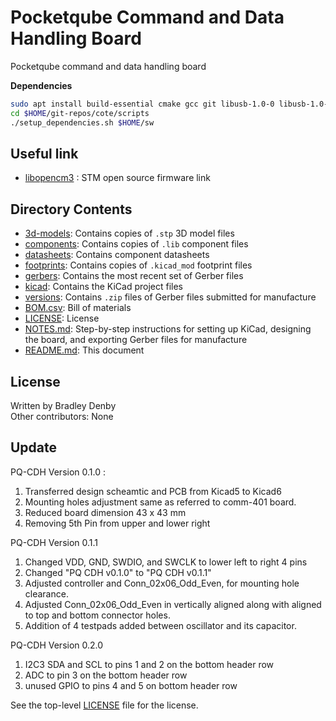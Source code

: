 # Pocketqube Command and Data Handling Board

Pocketqube command and data handling board

**Dependencies**

```bash
sudo apt install build-essential cmake gcc git libusb-1.0-0 libusb-1.0-0-dev libgtk-3-dev
cd $HOME/git-repos/cote/scripts
./setup_dependencies.sh $HOME/sw
```

## Useful link

* [libopencm3](http://libopencm3.org/docs/latest/stm32l4/html/modules.html) : STM open source firmware link

## Directory Contents

* [3d-models](3d-models/README.md): Contains copies of `.stp` 3D model files
* [components](components/README.md): Contains copies of `.lib` component files
* [datasheets](datasheets/README.md): Contains component datasheets
* [footprints](footprints/README.md): Contains copies of `.kicad_mod` footprint
  files
* [gerbers](gerbers/README.md): Contains the most recent set of Gerber files
* [kicad](kicad/README.md): Contains the KiCad project files
* [versions](versions/README.md): Contains `.zip` files of Gerber files
  submitted for manufacture
* [BOM.csv](BOM.csv): Bill of materials
* [LICENSE](LICENSE): License
* [NOTES.md](NOTES.md): Step-by-step instructions for setting up KiCad,
  designing the board, and exporting Gerber files for manufacture
* [README.md](README.md): This document

## License

Written by Bradley Denby  
Other contributors: None

## Update

PQ-CDH Version 0.1.0 : 

1. Transferred design scheamtic and PCB from Kicad5 to Kicad6
2. Mounting holes adjustment same as referred to comm-401 board.
3. Reduced board dimension 43 x 43 mm
4. Removing 5th Pin from upper and lower right

PQ-CDH Version 0.1.1

1. Changed VDD, GND, SWDIO, and SWCLK to lower left to right 4 pins
2. Changed "PQ CDH v0.1.0" to "PQ CDH v0.1.1"
3. Adjusted controller and Conn_02x06_Odd_Even, for mounting hole clearance.
4. Adjusted Conn_02x06_Odd_Even in vertically aligned along with aligned to top and bottom connector holes.
5. Addition of 4 testpads added between oscillator and its capacitor.

PQ-CDH Version 0.2.0

1. I2C3 SDA and SCL to pins 1 and 2 on the bottom header row
2. ADC to pin 3 on the bottom header row
3. unused GPIO to pins 4 and 5 on bottom header row


See the top-level [LICENSE](LICENSE) file for the license.
